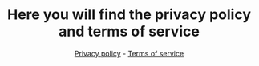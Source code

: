 <div align="center">
  <h1> 
    Here you will find the privacy policy and terms of service
  </h1>
  <p>
    <a href="https://github.com/BENx2115/privacy-and-terms/blob/main/privacy-notice.md">Privacy policy</a>
    -
    <a href="https://github.com/BENx2115/privacy-and-terms/blob/main/terms-of-service.md">Terms of service</a>
  </p>
</div>
